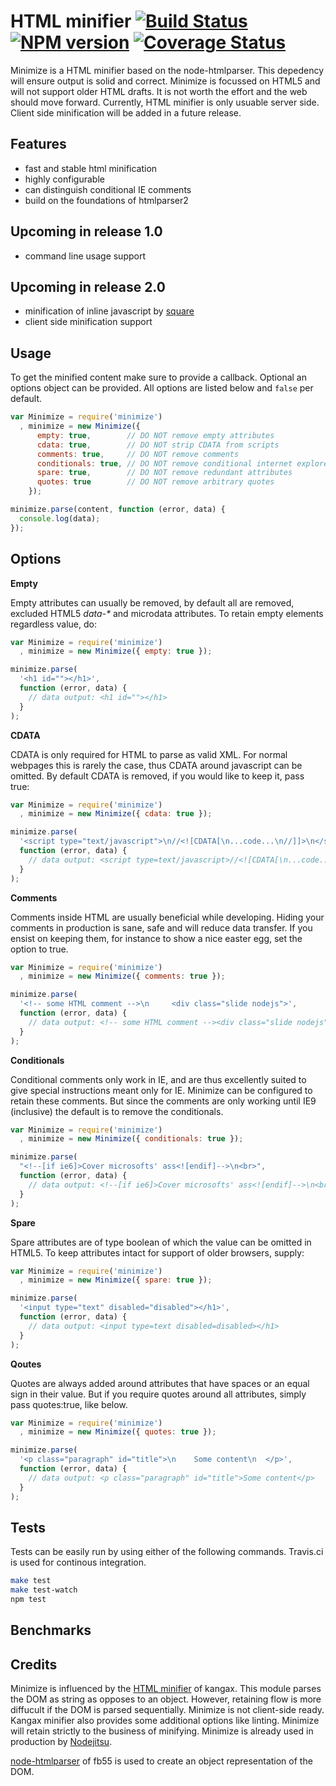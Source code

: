 # HTML minifier [![Build Status][status]](https://travis-ci.org/Moveo/minimize) [![NPM version][npmimgurl]](http://npmjs.org/package/minimize) [![Coverage Status][coverage]](http://coveralls.io/r/Moveo/minimize?branch=master)

[status]: https://travis-ci.org/Moveo/minimize.png?branch=master
[npmimgurl]: https://badge.fury.io/js/minimize.png
[coverage]: http://coveralls.io/repos/Moveo/minimize/badge.png?branch=master


Minimize is a HTML minifier based on the node-htmlparser. This depedency will
ensure output is solid and correct. Minimize is focussed on HTML5 and will not
support older HTML drafts. It is not worth the effort and the web should move
forward. Currently, HTML minifier is only usuable server side. Client side
minification will be added in a future release.

## Features

- fast and stable html minification
- highly configurable
- can distinguish conditional IE comments
- build on the foundations of htmlparser2

## Upcoming in release 1.0

- command line usage support

## Upcoming in release 2.0

- minification of inline javascript by [square](https://github.com/observing/square)
- client side minification support

## Usage

To get the minified content make sure to provide a callback. Optional an options
object can be provided. All options are listed below and `false` per default.

```javascript
var Minimize = require('minimize')
  , minimize = new Minimize({
      empty: true,        // DO NOT remove empty attributes
      cdata: true,        // DO NOT strip CDATA from scripts
      comments: true,     // DO NOT remove comments
      conditionals: true, // DO NOT remove conditional internet explorer comments
      spare: true,        // DO NOT remove redundant attributes
      quotes: true        // DO NOT remove arbitrary quotes
    });

minimize.parse(content, function (error, data) {
  console.log(data);
});
```

## Options

**Empty**

Empty attributes can usually be removed, by default all are removed, excluded
HTML5 _data-*_ and microdata attributes. To retain empty elements regardless
value, do:

```javascript
var Minimize = require('minimize')
  , minimize = new Minimize({ empty: true });

minimize.parse(
  '<h1 id=""></h1>',
  function (error, data) {
    // data output: <h1 id=""></h1>
  }
);
```

**CDATA**

CDATA is only required for HTML to parse as valid XML. For normal webpages this
is rarely the case, thus CDATA around javascript can be omitted. By default
CDATA is removed, if you would like to keep it, pass true:

```javascript
var Minimize = require('minimize')
  , minimize = new Minimize({ cdata: true });

minimize.parse(
  '<script type="text/javascript">\n//<![CDATA[\n...code...\n//]]>\n</script>',
  function (error, data) {
    // data output: <script type=text/javascript>//<![CDATA[\n...code...\n//]]></script>
  }
);
```

**Comments**

Comments inside HTML are usually beneficial while developing. Hiding your
comments in production is sane, safe and will reduce data transfer. If you
ensist on keeping them, for instance to show a nice easter egg, set the option
to true.

```javascript
var Minimize = require('minimize')
  , minimize = new Minimize({ comments: true });

minimize.parse(
  '<!-- some HTML comment -->\n     <div class="slide nodejs">',
  function (error, data) {
    // data output: <!-- some HTML comment --><div class="slide nodejs">
  }
);
```

**Conditionals**

Conditional comments only work in IE, and are thus excellently suited to give
special instructions meant only for IE. Minimize can be configured to retain
these comments. But since the comments are only working until IE9 (inclusive)
the default is to remove the conditionals.

```javascript
var Minimize = require('minimize')
  , minimize = new Minimize({ conditionals: true });

minimize.parse(
  "<!--[if ie6]>Cover microsofts' ass<![endif]-->\n<br>",
  function (error, data) {
    // data output: <!--[if ie6]>Cover microsofts' ass<![endif]-->\n<br>
  }
);
```


**Spare**

Spare attributes are of type boolean of which the value can be omitted in HTML5.
To keep attributes intact for support of older browsers, supply:

```javascript
var Minimize = require('minimize')
  , minimize = new Minimize({ spare: true });

minimize.parse(
  '<input type="text" disabled="disabled"></h1>',
  function (error, data) {
    // data output: <input type=text disabled=disabled></h1>
  }
);
```

**Qoutes**

Quotes are always added around attributes that have spaces or an equal sign in
their value. But if you require quotes around all attributes, simply pass
quotes:true, like below.

```javascript
var Minimize = require('minimize')
  , minimize = new Minimize({ quotes: true });

minimize.parse(
  '<p class="paragraph" id="title">\n    Some content\n  </p>',
  function (error, data) {
    // data output: <p class="paragraph" id="title">Some content</p>
  }
);
```

## Tests

Tests can be easily run by using either of the following commands. Travis.ci is
used for continous integration.

```bash
make test
make test-watch
npm test
```

## Benchmarks


## Credits
Minimize is influenced by the [HTML minifier][kangax] of kangax. This module
parses the DOM as string as opposes to an object. However, retaining flow is more
diffucult if the DOM is parsed sequentially. Minimize is not client-side ready.
Kangax minifier also provides some additional options like linting. Minimize
will retain strictly to the business of minifying. Minimize is already used in
production by [Nodejitsu][nodejitsu].

[node-htmlparser][fb55] of fb55 is used to create an object representation
of the DOM.

[kangax]: https://github.com/kangax/html-minifier/
[fb55]: https://github.com/fb55/node-htmlparser/
[nodejitsu]: http://www.nodejitsu.com/
